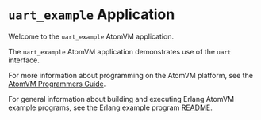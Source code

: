 # `uart_example` Application

Welcome to the `uart_example` AtomVM application.

The `uart_example` AtomVM application demonstrates use of the `uart` interface.

For more information about programming on the AtomVM platform, see the [AtomVM Programmers Guide](https://doc.atomvm.net/programmers-guide.html).

For general information about building and executing Erlang AtomVM example programs, see the Erlang example program [README](../README.md).
